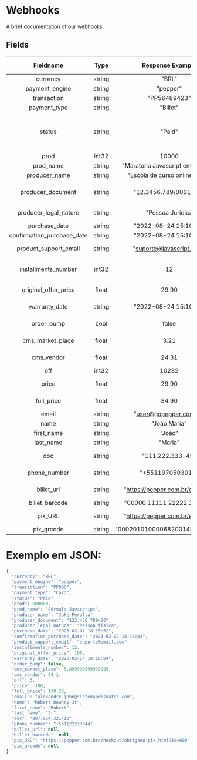 # Webhooks
A brief documentation of our webhooks.

## Fields

|     Fieldname     |      Type      |       Response Example       | Possibilities or Description |
| :---------------: | :------------: | :--------------------------: | :--------------------------: |
|     currency      |     string     |             "BRL"            |            BRL, USD          |
| payment_engine | string | "pepper" | Constant field |
| transaction | string | "PP56489423" | Transactions Id |
| payment_type | string | "Billet" | Pix, Billet, Card |
| status | string | "Paid" | Created, WaitingPayment, Paid, Refused, Refunded, Chargeback | 
| prod | int32 | 10000 | Product Id |
| prod_name | string | "Maratona Javascript em 30 dias" | Product name |
| producer_name | string | "Escola de curso online LTDA" | Producer name |
| producer_document | string | "12.3456.789/0001-10" | Producer document number |
| producer_legal_nature | string | "Pessoa Jurídica | Pessoa física, Pessoa Jurídica |
| purchase_date | string | "2022-08-24 15:10:59" | Purchase date |
| confirmation_purchase_date | string | "2022-08-24 15:10:59" | Approved date |
| product_support_email | string | "suporte@javascript.com" | Product Support Email |
| installments_number | int32 | 12 | Number of transaction installments |
| original_offer_price | float | 29.90 | Price before taxes |
| warranty_date | string | "2022-08-24 15:10:59" | Warranty deadline |
| order_bump | bool | false | If product is orderbump |
| cms_market_place | float | 3.21 | Platform tax amount |
| cms_vendor | float | 24.31 | Producer amount |
| off | int32 | 10232 | Offer Id |
| price | float | 29.90 | Offer price before taxes |
| full_price | float | 34.90 | Price paid by client |
| email | string | "user@gopepper.com.br" | Client email |
| name | string | "João Maria" | Client full name |
| first_name | string | "João" | Client first name |
| last_name | string | "Maria" | Client last name |
| doc | string | "111.222.333-45" | Client document number |
| phone_number | string | "+5511970503010" | Client phone number |
| billet_url | string | "https://pepper.com.br/example" | Billet payment page |
| billet_barcode | string | "00000 11111 22222 333333" | Billet Barcode |
| pix_URL | string | "https://pepper.com.br/example" | Pix payment page |
| pix_qrcode | string | "0002010100006820014br.example" | Pix QRCode |

# Exemplo em JSON:

```javascript
{
  "currency": "BRL",
  "payment_engine": "pepper",
  "transaction": "PP000",
  "payment_type": "Card",
  "status": "Paid",
  "prod": 000000,
  "prod_name": "Fórmula Javascript",
  "producer_name": "Jake Peralta",
  "producer_document": "123.456.789-00",
  "producer_legal_nature": "Pessoa física",
  "purchase_date": "2023-02-07 18:15:52",
  "confirmation_purchase_date": "2023-02-07 18:16:04",
  "product_support_email": "suporte@email.com",
  "installments_number": 12,
  "original_offer_price": 100,
  "warranty_date": "2023-02-14 18:16:04",
  "order_bump": false,
  "cms_market_place": 5.899999999999999,
  "cms_vendor": 94.1,
  "off": 3,
  "price": 100,
  "full_price": 138.28,
  "email": "alexandre.john@sistemaprismatec.com",
  "name": "Robert Downey Jr",
  "first_name": "Robert",
  "last_name": "Jr",
  "doc": "987.654.321-10",
  "phone_number": "+551122233344",
  "billet_url": null,
  "billet_barcode": null,
  "pix_URL": "https://pepper.com.br/checkout/obrigado-pix.html?id=000",
  "pix_qrcode": null
}
```
